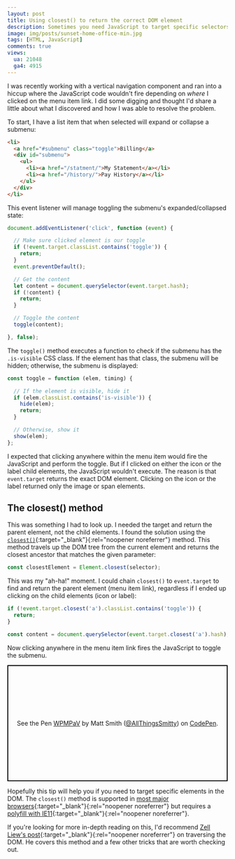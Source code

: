 ```yaml
---
layout: post
title: Using closest() to return the correct DOM element
description: Sometimes you need JavaScript to target specific selectors in the DOM. The closest() method can help you do just that.
image: img/posts/sunset-home-office-min.jpg
tags: [HTML, JavaScript]
comments: true
views:
  ua: 21048
  ga4: 4915
---
```


I was recently working with a vertical navigation component and ran into a hiccup where the JavaScript code wouldn't fire depending on _where_ I clicked on the menu item link. I did some digging and thought I'd share a little about what I discovered and how I was able to resolve the problem. 

To start, I have a list item that when selected will expand or collapse a submenu:

```html
<li>
  <a href="#submenu" class="toggle">Billing</a>
  <div id="submenu">
    <ul>
      <li><a href="/statment/">My Statement</a></li>
      <li><a href="/history/">Pay History</a></li>
    </ul>
  </div>
</li>
```

This event listener will manage toggling the submenu's expanded/collapsed state:

```javascript
document.addEventListener('click', function (event) {

  // Make sure clicked element is our toggle
  if (!event.target.classList.contains('toggle')) {
    return;
  }
  event.preventDefault();

  // Get the content
  let content = document.querySelector(event.target.hash);
  if (!content) {
    return;
  }

  // Toggle the content
  toggle(content);

}, false);
```

The `toggle()` method executes a function to check if the submenu has the `.is-visible` CSS class. If the element has that class, the submenu will be hidden; otherwise, the submenu is displayed:

```javascript
const toggle = function (elem, timing) {

  // If the element is visible, hide it
  if (elem.classList.contains('is-visible')) {
    hide(elem);
    return;
  }

  // Otherwise, show it
  show(elem);
};
```

I expected that clicking anywhere within the menu item would fire the JavaScript and perform the toggle. But if I clicked on either the icon or the label child elements, the JavaScript wouldn't execute. The reason is that `event.target` returns the exact DOM element. Clicking on the icon or the label returned only the image or span elements.

## The closest() method

This was something I had to look up. I needed the target and return the parent element, not the child elements. I found the solution using the [`closest()`](https://developer.mozilla.org/en-US/docs/Web/API/Element/closest){:target="_blank"}{:rel="noopener noreferrer"} method. This method travels up the DOM tree from the current element and returns the closest ancestor that matches the given parameter:

```javascript
const closestElement = Element.closest(selector); 
```

This was my "ah-ha!" moment. I could chain `closest()` to `event.target` to find and return the parent element (menu item link), regardless if I ended up clicking on the child elements (icon or label):

```javascript
if (!event.target.closest('a').classList.contains('toggle')) {
  return;
}

const content = document.querySelector(event.target.closest('a').hash);
```

Now clicking anywhere in the menu item link fires the JavaScript to toggle the submenu.

<div class="embed">
  <p class="codepen" data-height="450" data-default-tab="result" data-user="AllThingsSmitty" data-slug-hash="WPMPaV" style="height: 265px; box-sizing: border-box; display: flex; align-items: center; justify-content: center; border: 2px solid black; margin: 1em 0; padding: 1em;" data-pen-title="WPMPaV">
    <span>See the Pen <a href="https://codepen.io/AllThingsSmitty/pen/WPMPaV/">
    WPMPaV</a> by Matt Smith (<a href="https://codepen.io/AllThingsSmitty">@AllThingsSmitty</a>)
    on <a href="https://codepen.io">CodePen</a>.</span>
  </p>
  <script async src="https://static.codepen.io/assets/embed/ei.js"></script>
</div>

Hopefully this tip will help you if you need to target specific elements in the DOM. The `closest()` method is supported in [most major browsers](https://caniuse.com/#search=closest){:target="_blank"}{:rel="noopener noreferrer"} but requires a [polyfill with IE11](https://developer.mozilla.org/en-US/docs/Web/API/Element/closest#Polyfill){:target="_blank"}{:rel="noopener noreferrer"}.

If you're looking for more in-depth reading on this, I'd recommend [Zell Liew's post](https://zellwk.com/blog/dom-traversals/){:target="_blank"}{:rel="noopener noreferrer"} on traversing the DOM. He covers this method and a few other tricks that are worth checking out.